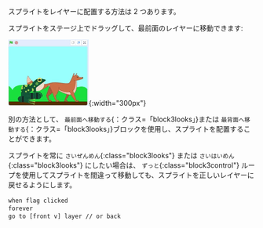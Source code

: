 スプライトをレイヤーに配置する方法は 2 つあります。

スプライトをステージ上でドラッグして、最前面のレイヤーに移動できます:

![ステージ上のスプライトをドラッグして最前面に移動し、そしてまた別のスプライトをドラッグして最前面に移動します。](images/drag-sprite-change-layers.gif){:width="300px"}

別の方法として、 `最前面へ移動する`{：クラス=「block3looks」}または `最背面へ移動する`{：クラス=「block3looks」}ブロックを使用し、スプライトを配置することができます。

スプライトを常に `さいぜんめん`{:class="block3looks"} または `さいはいめん`{:class="block3looks"} にしたい場合は、 `ずっと`{:class="block3control"} ループを使用してスプライトを間違って移動しても、スプライトを正しいレイヤーに戻せるようにします。

```blocks3
when flag clicked
forever
go to [front v] layer // or back
```
